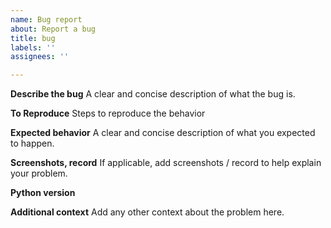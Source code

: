 ```yaml
---
name: Bug report
about: Report a bug
title: bug
labels: ''
assignees: ''

---
```


**Describe the bug**
A clear and concise description of what the bug is.

**To Reproduce**
Steps to reproduce the behavior

**Expected behavior**
A clear and concise description of what you expected to happen.

**Screenshots, record**
If applicable, add screenshots / record to help explain your problem.

**Python version**

**Additional context**
Add any other context about the problem here.
